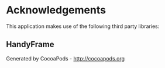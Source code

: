 # Acknowledgements
This application makes use of the following third party libraries:

## HandyFrame


Generated by CocoaPods - http://cocoapods.org
